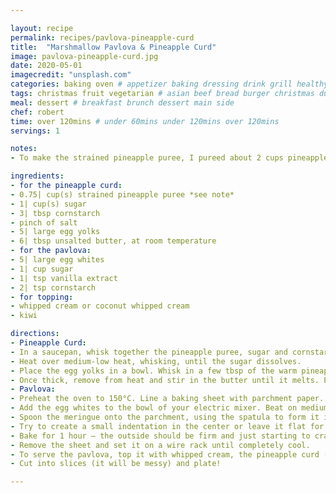 ```yaml
---

layout: recipe
permalink: recipes/pavlova-pineapple-curd 
title:  "Marshmallow Pavlova & Pineapple Curd"
image: pavlova-pineapple-curd.jpg 
date: 2020-05-01
imagecredit: "unsplash.com" 
categories: baking oven # appetizer baking dressing drink grill healthyish marinade oven pickling quick raw salad sandwich sauce snack soup
tags: christmas fruit vegetarian # asian beef bread burger christmas duck french fruit indian italian mexican nuts pasta pork poultry rice seafood thanksgiving vegetarian
meal: dessert # breakfast brunch dessert main side
chef: robert 
time: over 120mins # under 60mins under 120mins over 120mins
servings: 1 

notes:
- To make the strained pineapple puree, I pureed about 2 cups pineapple cubes in a blender until smooth, then poured the mixture through a fine mesh sieve. 

ingredients:
- for the pineapple curd:
- 0.75| cup(s) strained pineapple puree *see note*
- 1| cup(s) sugar
- 3| tbsp cornstarch
- pinch of salt
- 5| large egg yolks
- 6| tbsp unsalted butter, at room temperature
- for the pavlova:
- 5| large egg whites
- 1| cup sugar
- 1| tsp vanilla extract
- 2| tsp cornstarch
- for topping:
- whipped cream or coconut whipped cream
- kiwi

directions:
- Pineapple Curd:
- In a saucepan, whisk together the pineapple puree, sugar and cornstarch. 
- Heat over medium-low heat, whisking, until the sugar dissolves. 
- Place the egg yolks in a bowl. Whisk in a few tbsp of the warm pineapple mixture, then reduce the heat and add the eggs to the saucepan, whisking the entire time. Cook over low heat until it thickens, stirring constantly, for about 10 minutes.
- Once thick, remove from heat and stir in the butter until it melts. Pour the curd into a bowl and press a piece of plastic wrap directly on top. Let it cool to room temperature, then refrigerate for 4 hours.
- Pavlova:
- Preheat the oven to 150°C. Line a baking sheet with parchment paper.
- Add the egg whites to the bowl of your electric mixer. Beat on medium-high until they just start to get thick, then gradually add in the sugar, 1 tablespoon at a time, beating until the mixture is glossy and peaks are easily held. Carefully fold in the vanilla extract and cornstarch with a rubber spatula.
- Spoon the meringue onto the parchment, using the spatula to form it into a large circle. You can also make a few mini pavlovas instead of 1 large if you’d like. 
- Try to create a small indentation in the center or leave it flat for topping. 
- Bake for 1 hour – the outside should be firm and just starting to crack.
- Remove the sheet and set it on a wire rack until completely cool. 
- To serve the pavlova, top it with whipped cream, the pineapple curd (you might not use ALL of it, it’s up to you. it will stay good in the fridge for a week or so!), kiwi and extra whipped cream. 
- Cut into slices (it will be messy) and plate!

--- 
```

